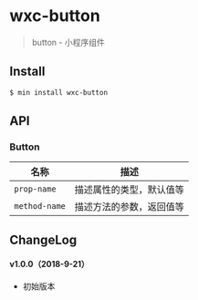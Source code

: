 # wxc-button

> button - 小程序组件

## Install

``` bash
$ min install wxc-button
```


## API

### Button

| 名称                  | 描述                         |
|----------------------|------------------------------|
|`prop-name`           | 描述属性的类型，默认值等         |
|`method-name`         | 描述方法的参数，返回值等         |

## ChangeLog

#### v1.0.0（2018-9-21）

- 初始版本
